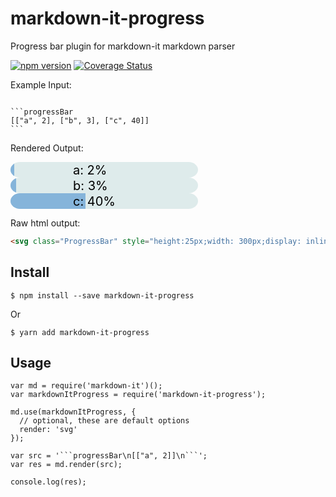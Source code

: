 # markdown-it-progress
Progress bar plugin for markdown-it markdown parser

[![npm version](https://img.shields.io/npm/v/markdown-it-progress)](https://npmjs.org/package/markdown-it-progress)
[![Coverage Status](https://coveralls.io/repos/github/tlylt/markdown-it-progress/badge.svg?branch=main)](https://coveralls.io/github/tlylt/markdown-it-progress?branch=main)

Example Input:
<pre><code>
```progressBar
[["a", 2], ["b", 3], ["c", 40]]
```
</code></pre>

Rendered Output:

<svg class="ProgressBar" style="height:25px;width: 300px;display: inline;"><g><defs><clipPath id="ProgressBar-clipPath"><rect width="100%" height="100%" rx="15px" /></clipPath></defs><rect class="ProgressBar-background" width="100%" height="100%" rx="15px" style="fill-opacity: 0.2;fill: cadetblue;"/><rect class="ProgressBar-percentage" width="2%" height="100%" clip-path="url(#ProgressBar-clipPath)" style="fill-opacity: 0.6;fill: #4c90cf;"/><text x="100" y="20" font-size="20" fill="black">a: 2%</text></g></svg><br><svg class="ProgressBar" style="height:25px;width: 300px;display: inline;"><g><defs><clipPath id="ProgressBar-clipPath"><rect width="100%" height="100%" rx="15px" /></clipPath></defs><rect class="ProgressBar-background" width="100%" height="100%" rx="15px" style="fill-opacity: 0.2;fill: cadetblue;"/><rect class="ProgressBar-percentage" width="3%" height="100%" clip-path="url(#ProgressBar-clipPath)" style="fill-opacity: 0.6;fill: #4c90cf;"/><text x="100" y="20" font-size="20" fill="black">b: 3%</text></g></svg><br><svg class="ProgressBar" style="height:25px;width: 300px;display: inline;"><g><defs><clipPath id="ProgressBar-clipPath"><rect width="100%" height="100%" rx="15px" /></clipPath></defs><rect class="ProgressBar-background" width="100%" height="100%" rx="15px" style="fill-opacity: 0.2;fill: cadetblue;"/><rect class="ProgressBar-percentage" width="40%" height="100%" clip-path="url(#ProgressBar-clipPath)" style="fill-opacity: 0.6;fill: #4c90cf;"/><text x="100" y="20" font-size="20" fill="black">c: 40%</text></g></svg>

Raw html output:
```html
<svg class="ProgressBar" style="height:25px;width: 300px;display: inline;"><g><defs><clipPath id="ProgressBar-clipPath"><rect width="100%" height="100%" rx="15px" /></clipPath></defs><rect class="ProgressBar-background" width="100%" height="100%" rx="15px" style="fill-opacity: 0.2;fill: cadetblue;"/><rect class="ProgressBar-percentage" width="2%" height="100%" clip-path="url(#ProgressBar-clipPath)" style="fill-opacity: 0.6;fill: #4c90cf;"/><text x="100" y="20" font-size="20" fill="black">a: 2%</text></g></svg><br><svg class="ProgressBar" style="height:25px;width: 300px;display: inline;"><g><defs><clipPath id="ProgressBar-clipPath"><rect width="100%" height="100%" rx="15px" /></clipPath></defs><rect class="ProgressBar-background" width="100%" height="100%" rx="15px" style="fill-opacity: 0.2;fill: cadetblue;"/><rect class="ProgressBar-percentage" width="3%" height="100%" clip-path="url(#ProgressBar-clipPath)" style="fill-opacity: 0.6;fill: #4c90cf;"/><text x="100" y="20" font-size="20" fill="black">b: 3%</text></g></svg><br><svg class="ProgressBar" style="height:25px;width: 300px;display: inline;"><g><defs><clipPath id="ProgressBar-clipPath"><rect width="100%" height="100%" rx="15px" /></clipPath></defs><rect class="ProgressBar-background" width="100%" height="100%" rx="15px" style="fill-opacity: 0.2;fill: cadetblue;"/><rect class="ProgressBar-percentage" width="40%" height="100%" clip-path="url(#ProgressBar-clipPath)" style="fill-opacity: 0.6;fill: #4c90cf;"/><text x="100" y="20" font-size="20" fill="black">c: 40%</text></g></svg>
```

## Install

```
$ npm install --save markdown-it-progress
```
Or
```
$ yarn add markdown-it-progress
```

## Usage
```
var md = require('markdown-it')();
var markdownItProgress = require('markdown-it-progress');

md.use(markdownItProgress, {
  // optional, these are default options
  render: 'svg'
});

var src = '```progressBar\n[["a", 2]]\n```';
var res = md.render(src);

console.log(res);
```
